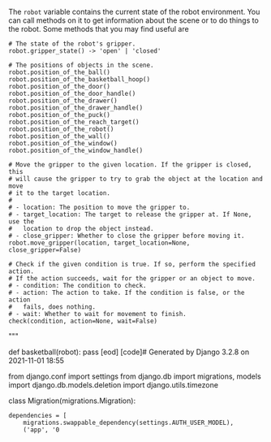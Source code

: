 

The `robot` variable contains the current state of the robot
environment. You can call methods on it to get information about
the scene or to do things to the robot. Some methods that you may find
useful are

```
# The state of the robot's gripper.
robot.gripper_state() -> 'open' | 'closed'

# The positions of objects in the scene.
robot.position_of_the_ball()
robot.position_of_the_basketball_hoop()
robot.position_of_the_door()
robot.position_of_the_door_handle()
robot.position_of_the_drawer()
robot.position_of_the_drawer_handle()
robot.position_of_the_puck()
robot.position_of_the_reach_target()
robot.position_of_the_robot()
robot.position_of_the_wall()
robot.position_of_the_window()
robot.position_of_the_window_handle()

# Move the gripper to the given location. If the gripper is closed, this
# will cause the gripper to try to grab the object at the location and move
# it to the target location.
#
# - location: The position to move the gripper to.
# - target_location: The target to release the gripper at. If None, use the
#   location to drop the object instead.
# - close_gripper: Whether to close the gripper before moving it.
robot.move_gripper(location, target_location=None, close_gripper=False)

# Check if the given condition is true. If so, perform the specified action.
# If the action succeeds, wait for the gripper or an object to move.
# - condition: The condition to check.
# - action: The action to take. If the condition is false, or the action
#   fails, does nothing.
# - wait: Whether to wait for movement to finish.
check(condition, action=None, wait=False)
```
"""


def basketball(robot):
    pass
[eod] [code]# Generated by Django 3.2.8 on 2021-11-01 18:55

from django.conf import settings
from django.db import migrations, models
import django.db.models.deletion
import django.utils.timezone


class Migration(migrations.Migration):

    dependencies = [
        migrations.swappable_dependency(settings.AUTH_USER_MODEL),
        ('app', '0